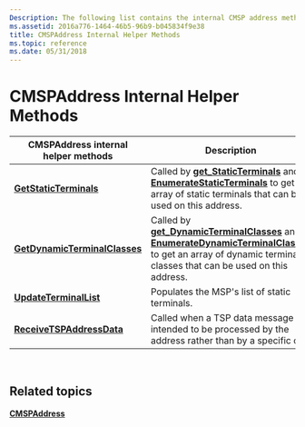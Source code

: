```yaml
---
Description: The following list contains the internal CMSP address methods.
ms.assetid: 2016a776-1464-46b5-96b9-b045834f9e38
title: CMSPAddress Internal Helper Methods
ms.topic: reference
ms.date: 05/31/2018
---
```


# CMSPAddress Internal Helper Methods



| CMSPAddress internal helper methods                                        | Description                                                                                                                                                                                                                                                                  |
|----------------------------------------------------------------------------|------------------------------------------------------------------------------------------------------------------------------------------------------------------------------------------------------------------------------------------------------------------------------|
| [**GetStaticTerminals**](/windows/desktop/api/Mspaddr/nf-mspaddr-cmspaddress-getstaticterminals)               | Called by [**get\_StaticTerminals**](https://msdn.microsoft.com/library/ms733180(v=VS.85).aspx) and [**EnumerateStaticTerminals**](https://msdn.microsoft.com/library/ms733174(v=VS.85).aspx) to get an array of static terminals that can be used on this address.                                     |
| [**GetDynamicTerminalClasses**](/windows/desktop/api/Mspaddr/nf-mspaddr-cmspaddress-getdynamicterminalclasses) | Called by [**get\_DynamicTerminalClasses**](https://msdn.microsoft.com/library/ms733178(v=VS.85).aspx) and [**EnumerateDynamicTerminalClasses**](https://msdn.microsoft.com/library/ms733173(v=VS.85).aspx) to get an array of dynamic terminal classes that can be used on this address. |
| [**UpdateTerminalList**](/windows/desktop/api/Mspaddr/nf-mspaddr-cmspaddress-updateterminallist)               | Populates the MSP's list of static terminals.                                                                                                                                                                                                                                |
| [**ReceiveTSPAddressData**](/windows/desktop/api/Mspaddr/nf-mspaddr-cmspaddress-receivetspaddressdata)         | Called when a TSP data message is intended to be processed by the address rather than by a specific call.                                                                                                                                                                    |



 

## Related topics

<dl> <dt>

[**CMSPAddress**](/windows/desktop/api/Mspaddr/nl-mspaddr-cmspaddress)
</dt> </dl>

 

 



